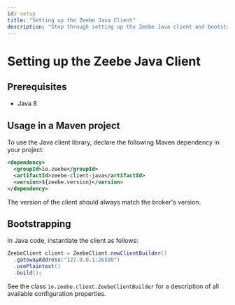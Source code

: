 ```yaml
---
id: setup
title: "Setting up the Zeebe Java Client"
description: "Step through setting up the Zeebe Java client and bootstrapping."
---
```


# Setting up the Zeebe Java Client

## Prerequisites

* Java 8

## Usage in a Maven project

To use the Java client library, declare the following Maven dependency in your project:

```xml
<dependency>
  <groupId>io.zeebe</groupId>
  <artifactId>zeebe-client-java</artifactId>
  <version>${zeebe.version}</version>
</dependency>
```

The version of the client should always match the broker's version.


## Bootstrapping

In Java code, instantiate the client as follows:

```java
ZeebeClient client = ZeebeClient.newClientBuilder()
  .gatewayAddress("127.0.0.1:26500")
  .usePlaintext()
  .build();
```

See the class `io.zeebe.client.ZeebeClientBuilder` for a description of all available configuration properties.
